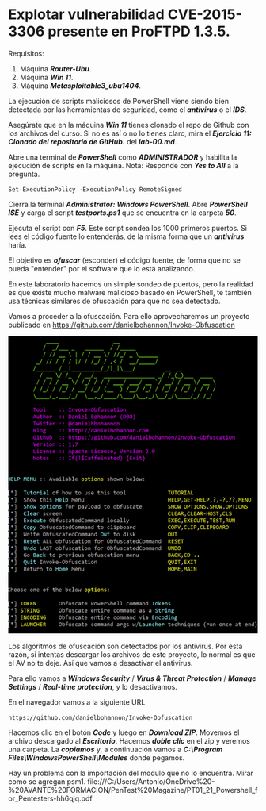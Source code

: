 # Explotar vulnerabilidad CVE-2015-3306 presente en ProFTPD 1.3.5.

Requisitos:
1. Máquina ***Router-Ubu***.
2. Máquina ***Win 11***.
3. Máquina ***Metasploitable3_ubu1404***.

La ejecución de scripts maliciosos de PowerShell viene siendo bien detectada por las herramientas de seguridad, como el ***antivirus*** o el ***IDS***.

Asegúrate que en la máquina ***Win 11*** tienes clonado el repo de Github con los archivos del curso. Si no es así o no lo tienes claro, mira el ***Ejercicio 11: Clonado del repositorio de GitHub.*** del ***lab-00.md***.

Abre una terminal de ***PowerShell*** como ***ADMINISTRADOR*** y habilita la ejecución de scripts en la máquina.
Nota: Responde con ***Yes to All*** a la pregunta.
```
Set-ExecutionPolicy -ExecutionPolicy RemoteSigned
```

Cierra la terminal ***Administrator: Windows PowerShell***. Abre ***PowerShell ISE*** y carga el script ***testports.ps1*** que se encuentra en la carpeta ***50***.

Ejecuta el script con ***F5***. Este script sondea los 1000 primeros puertos. Si lees el código fuente lo entenderás, de la misma forma que un ***antivirus*** haría.

El objetivo es ***ofuscar*** (esconder) el código fuente, de forma que no se pueda "entender" por el software que lo está analizando. 

En este laboratorio hacemos un simple sondeo de puertos, pero la realidad es que existe mucho malware malicioso basado en PowerShell, te también usa técnicas similares de ofuscación para que no sea detectado.

Vamos a proceder a la ofuscación. Para ello aprovecharemos un proyecto publicado en https://github.com/danielbohannon/Invoke-Obfuscation

![Invoke-Obfuscation](../img/lab-50-A/202209111409.png)

Los algoritmos de ofuscación son detectados por los antivirus. Por esta razón, si intentas descargar los archivos de este proyecto, lo normal es que el AV no te deje. Así que vamos a desactivar el antivirus.

Para ello vamos a ***Windows Security*** / ***Virus & Threat Protection*** / ***Manage Settings*** / ***Real-time protection***, y lo desactivamos.

En el navegador vamos a la siguiente URL
```
https://github.com/danielbohannon/Invoke-Obfuscation
```

Hacemos clic en el botón ***Code*** y luego en ***Download ZIP***. Movemos el archivo descargado al ***Escritorio***. Hacemos ***doble clic*** en el zip y veremos una carpeta. La ***copiamos*** y, a continuación vamos a ***C:\Program Files\WindowsPowerShell\Modules*** donde pegamos.


Hay un problema con la importación del modulo que no lo encuentra. Mirar como se agregan psm1.
file:///C:/Users/Antonio/OneDrive%20-%20AVANTE%20FORMACION/PenTest%20Magazine/PT01_21_Powershell_for_Pentesters-hh6qjq.pdf








